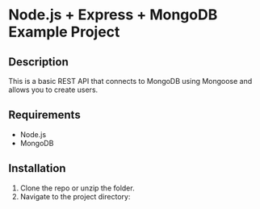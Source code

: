 # Node.js + Express + MongoDB Example Project

## Description
This is a basic REST API that connects to MongoDB using Mongoose and allows you to create users.

## Requirements
- Node.js
- MongoDB

## Installation

1. Clone the repo or unzip the folder.
2. Navigate to the project directory:
